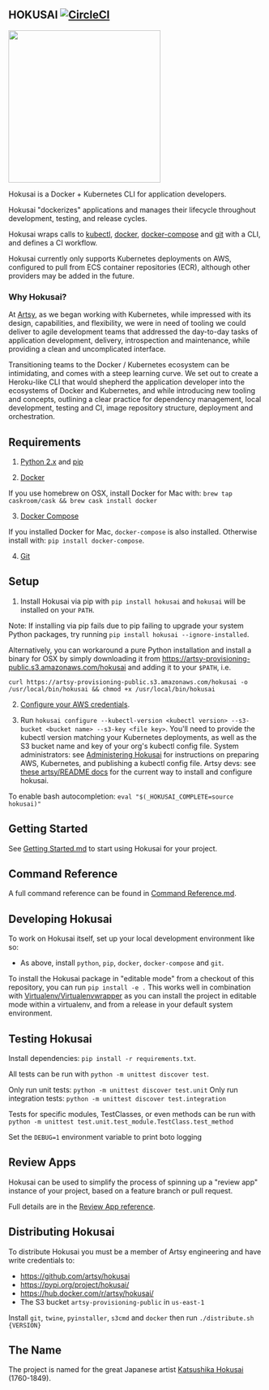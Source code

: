 HOKUSAI [![CircleCI](https://circleci.com/gh/artsy/hokusai/tree/master.svg?style=svg)](https://circleci.com/gh/artsy/hokusai/tree/master)
-------

<a href="https://en.wikipedia.org/wiki/Hokusai"><img height="300" src="hokusai.jpg"></a>

Hokusai is a Docker + Kubernetes CLI for application developers.

Hokusai "dockerizes" applications and manages their lifecycle throughout development, testing, and release cycles.

Hokusai wraps calls to [kubectl](https://kubernetes.io/), [docker](https://www.docker.com/), [docker-compose](https://docs.docker.com/compose/) and [git](https://git-scm.com/) with a CLI, and defines a CI workflow.

Hokusai currently only supports Kubernetes deployments on AWS, configured to pull from ECS container repositories (ECR), although other providers may be added in the future.

### Why Hokusai?

At [Artsy](http://www.artsy.net), as we began working with Kubernetes, while impressed with its design, capabilities, and flexibility, we were in need of tooling we could deliver to agile development teams that addressed the day-to-day tasks of application development, delivery, introspection and maintenance, while providing a clean and uncomplicated interface.

Transitioning teams to the Docker / Kubernetes ecosystem can be intimidating, and comes with a steep learning curve.  We set out to create a Heroku-like CLI that would shepherd the application developer into the ecosystems of Docker and Kubernetes, and while introducing new tooling and concepts, outlining a clear practice for dependency management, local development, testing and CI,  image repository structure, deployment and orchestration.


## Requirements

1) [Python 2.x](https://www.python.org/downloads/) and [pip](https://pip.pypa.io/en/stable/installing/)

2) [Docker](https://docs.docker.com/)

If you use homebrew on OSX, install Docker for Mac with: `brew tap caskroom/cask && brew cask install docker`

3) [Docker Compose](https://docs.docker.com/compose/)

If you installed Docker for Mac, `docker-compose` is also installed. Otherwise install with: `pip install docker-compose`.

4) [Git](https://git-scm.com/)


## Setup

1) Install Hokusai via pip with `pip install hokusai` and `hokusai` will be installed on your `PATH`.

Note: If installing via pip fails due to pip failing to upgrade your system Python packages, try running `pip install hokusai --ignore-installed`.

Alternatively, you can workaround a pure Python installation and install a binary for OSX by simply downloading it from https://artsy-provisioning-public.s3.amazonaws.com/hokusai and adding it to your `$PATH`, i.e.

```
curl https://artsy-provisioning-public.s3.amazonaws.com/hokusai -o /usr/local/bin/hokusai && chmod +x /usr/local/bin/hokusai
```

2) [Configure your AWS credentials](https://boto3.amazonaws.com/v1/documentation/api/latest/guide/configuration.html#configuring-credentials).

3) Run `hokusai configure --kubectl-version <kubectl version> --s3-bucket <bucket name> --s3-key <file key>`.  You'll need to provide the kubectl version matching your Kubernetes deployments, as well as the S3 bucket name and key of your org's kubectl config file. System administrators: see [Administering Hokusai](./docs/Administering_Hokusai.md) for instructions on preparing AWS, Kubernetes, and publishing a kubectl config file. Artsy devs: see [these artsy/README docs](https://github.com/artsy/README/blob/master/playbooks/hokusai.md) for the current way to install and configure hokusai.

To enable bash autocompletion: `eval "$(_HOKUSAI_COMPLETE=source hokusai)"`


## Getting Started

See [Getting Started.md](./docs/Getting_Started.md) to start using Hokusai for your project.


## Command Reference

A full command reference can be found in [Command Reference.md](./docs/Command_Reference.md).


## Developing Hokusai

To work on Hokusai itself, set up your local development environment like so:

- As above, install `python`, `pip`, `docker`, `docker-compose` and `git`.

To install the Hokusai package in "editable mode" from a checkout of this repository, you can run `pip install -e .`  This works well in combination with [Virtualenv/Virtualenvwrapper](https://virtualenvwrapper.readthedocs.io/en/latest/) as you can install the project in editable mode within a virtualenv, and from a release in your default system environment.


## Testing Hokusai

Install dependencies: `pip install -r requirements.txt`.

All tests can be run with `python -m unittest discover test`.

Only run unit tests: `python -m unittest discover test.unit`
Only run integration tests: `python -m unittest discover test.integration`

Tests for specific modules, TestClasses, or even methods can be run with `python -m unittest test.unit.test_module.TestClass.test_method`

Set the `DEBUG=1` environment variable to print boto logging

## Review Apps

Hokusai can be used to simplify the process of spinning up a "review app" instance of your project, based on a feature branch or pull request.

Full details are in the [Review App reference](./docs/Review_Apps.md).

## Distributing Hokusai

To distribute Hokusai you must be a member of Artsy engineering and have write credentials to:
- https://github.com/artsy/hokusai
- https://pypi.org/project/hokusai/
- https://hub.docker.com/r/artsy/hokusai/
- The S3 bucket `artsy-provisioning-public` in `us-east-1`

Install `git`, `twine`, `pyinstaller`, `s3cmd` and `docker` then run `./distribute.sh {VERSION}`

## The Name

The project is named for the great Japanese artist [Katsushika Hokusai](https://www.artsy.net/article/artsy-editorial-7-things-hokusai-creator-great-wave) (1760-1849).
